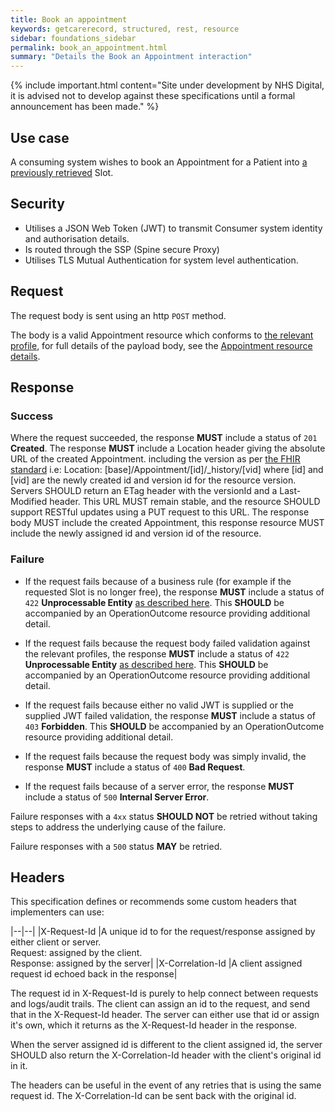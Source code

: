 ```yaml
---
title: Book an appointment
keywords: getcarerecord, structured, rest, resource
sidebar: foundations_sidebar
permalink: book_an_appointment.html
summary: "Details the Book an Appointment interaction"
---
```


{% include important.html content="Site under development by NHS Digital, it is advised not to develop against these specifications until a formal announcement has been made." %}

## Use case ##

A consuming system wishes to book an Appointment for a Patient into <a href="search_free_slots.html">a previously retrieved</a> Slot.

## Security ##

- Utilises a JSON Web Token (JWT) to transmit Consumer system identity and authorisation details.
- Is routed through the SSP (Spine secure Proxy)
- Utilises TLS Mutual Authentication for system level authentication.

## Request ##

The request body is sent using an http `POST` method.

The body is a valid Appointment resource which conforms to <a href='https://fhir.hl7.org.uk/STU3/StructureDefinition/CareConnect-Appointment-1'>the relevant profile</a>, for full details of the payload body, see the <a href='appointment.html'>Appointment resource details</a>.

## Response ##

### Success ###
Where the request succeeded, the response **MUST** include a status of `201` **Created**.
The response **MUST** include a Location header giving the absolute URL of the created Appointment. including the version as per <a href='http://hl7.org/fhir/stu3/http.html#create'>the FHIR standard</a> i.e: Location: [base]/Appointment/[id]/_history/[vid] where [id] and [vid] are the newly created id and version id for the resource version. Servers SHOULD return an ETag header with the versionId and a Last-Modified header. This URL MUST remain stable, and the resource SHOULD support RESTful updates using a PUT request to this URL. The response body MUST include the created Appointment, this response resource MUST include the newly assigned id and version id of the resource.

### Failure ###
- If the request fails because of a business rule (for example if the requested Slot is no longer free), the response **MUST** include a status of `422` **Unprocessable Entity** <a href='http://hl7.org/fhir/STU3/http.html#2.21.0.10.1'>as described here</a>.
This **SHOULD** be accompanied by an OperationOutcome resource providing additional detail.
- If the request fails because the request body failed validation against the relevant profiles, the response **MUST** include a status of `422` **Unprocessable Entity** <a href='http://hl7.org/fhir/STU3/http.html#2.21.0.10.1'>as described here</a>.
This **SHOULD** be accompanied by an OperationOutcome resource providing additional detail.
- If the request fails because either no valid JWT is supplied or the supplied JWT failed validation, the response **MUST** include a status of `403` **Forbidden**.
This **SHOULD** be accompanied by an OperationOutcome resource providing additional detail.

- If the request fails because the request body was simply invalid, the response **MUST** include a status of `400` **Bad Request**.
- If the request fails because of a server error, the response **MUST** include a status of `500` **Internal Server Error**.

Failure responses with a `4xx` status **SHOULD NOT** be retried without taking steps to address the underlying cause of the failure.

Failure responses with a `500` status **MAY** be retried.


## Headers ##

This specification defines or recommends some custom headers that implementers can use:


|--|--|
|X-Request-Id	|A unique id to for the request/response assigned by either client or server. <br/>Request: assigned by the client. <br/>Response: assigned by the server|
|X-Correlation-Id	|A client assigned request id echoed back in the response|

The request id in X-Request-Id is purely to help connect between requests and logs/audit trails. The client can assign an id to the request, and send that in the X-Request-Id header. The server can either use that id or assign it's own, which it returns as the X-Request-Id header in the response. 

When the server assigned id is different to the client assigned id, the server SHOULD also return the X-Correlation-Id header with the client's original id in it. 


The headers can be useful in the event of any retries that is using the same request id. The X-Correlation-Id can be sent back with the original id. 